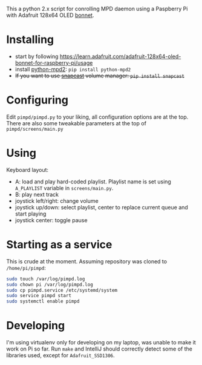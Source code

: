 This a python 2.x script for conrolling MPD daemon using a Paspberry Pi with Adafruit 128x64 OLED
[bonnet](https://www.adafruit.com/product/3531).

# Installing
- start by following https://learn.adafruit.com/adafruit-128x64-oled-bonnet-for-raspberry-pi/usage
- install [python-mpd2](https://github.com/Mic92/python-mpd2/): `pip install python-mpd2`
- ~~If you want to use [snapcast](https://github.com/badaix/snapcast) volume manager: `pip install snapcast`~~

# Configuring
Edit `pimpd/pimpd.py` to your liking, all configuration options are at the top. There are also some tweakable parameters
at the top of `pimpd/screens/main.py`

# Using
Keyboard layout:
- A: load and play hard-coded playlist. Playlist name is set using `A_PLAYLIST` variable in `screens/main.py`.
- B: play next track
- joystick left/right: change volume
- joystick up/down: select playlist, center to replace current queue and start playing
- joystick center: toggle pause

# Starting as a service
This is crude at the moment. Assuming repository was cloned to `/home/pi/pimpd`:

```bash
sudo touch /var/log/pimpd.log
sudo chown pi /var/log/pimpd.log
sudo cp pimpd.service /etc/systemd/system
sudo service pimpd start
sudo systemctl enable pimpd
```

# Developing
I'm using virtualenv only for developing on my laptop, was unable to make it work on Pi so far. Run `make` and
IntelliJ should correctly detect some of the libraries used, except for `Adafruit_SSD1306`.
